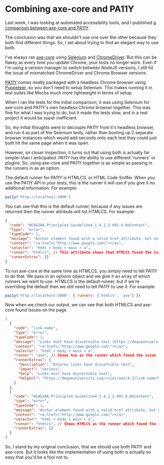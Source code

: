 # Combining axe-core and PA11Y

Last week, I was looking at automated accessibility tools, and I published [a comparison between axe-core and PA11Y](/blog/axe-core-vs-pa11y). 

The conclusion was that we shouldn't use one over the other because they both find different things. So, I set about trying to find an elegant way to use both.

I've always ran [axe-core](https://github.com/dequelabs/axe-core) using [Selenium](https://www.selenium.dev/) and [ChromeDriver](https://chromedriver.chromium.org/). But this can be flakey as every time you update Chrome, your tests no longer work. Even if I'm using a version manager to switch between NodeJS versions, I still hit the issue of mismatched ChromeDriver and Chrome Browser versions.

[PA11Y](https://pa11y.org/) comes neatly packaged with a headless Chrome browser using [Puppeteer](https://www.npmjs.com/package/puppeteer), so you don't need to setup Selenium. This makes running it in test suites like Mocha much more lightweight in terms of setup.

When I ran the tests for the initial comparison, it was using Selenium for axe-core and PA11Y's own headless Chrome browser together. This was fine for what I was trying to do, but it made the tests slow, and in a real project it would be super inefficient.

So, my initial thoughts were to decouple PA11Y from it's headless browser, and run it as part of the Selenium tests, rather than booting up 2 separate browser instances which would add seconds onto each test they could just both hit the same page when it was open.

However, on closer inspection, it turns out that using both is actually far simpler than I anticipated. PA11Y has the ability to use different 'runners' or plugins. So, using axe-core and PA11Y together is as simple as passing in the runners in as an option.

The default runner for PA11Y is HTMLCS, or HTML Code Sniffer. When you use the PA11Y API in your tests, this is the runner it will use if you give it no additional information. For example:

```javascript
pa11y('http://localhost:3000')
```

You can see that this is the default runner, because if any issues are returned then the runner attribute will list HTMLCS. For example:

```json
{
  "code": "WCAG2AA.Principle4.Guideline4_1.4_1_2.H91.A.NoContent",
  "type": "error",
  "typeCode": 1,
  "message": "Anchor element found with a valid href attribute, but no link content has been supplied.",
  "context": "<a href=\"http://www.google.com\"></a>",
  "selector": "html > body > main > a",
  "runner": "htmlcs", // This attribute shows that HTMLCS found the issue
  "runnerExtras": {}
}
```

To run axe-core at the same time as HTMLCS, you simply need to tell PA11Y to do that. We pass in an options object and we give it an array of which runners we want to use. HTMLCS is the default runner, but if we're overriding the default then we still need to tell PA11Y to use it. For example:

```javascript
pa11y('http://localhost:3000'. { runners: ['htmlcs', 'axe'] })
```

Now when we check our output, we can see that both HTMLCS and axe-core found issues on the page.

```json
[
  {
    "code": "link-name",
    "type": "error",
    "typeCode": 1,
    "message": "Links must have discernible text (https://dequeuniversity.com/rules/axe/4.3/link-name?application=axeAPI)",
    "context": "<a href=\"http://www.google.com\"></a>",
    "selector": "html > body > main > a",
    "runner": "axe", // Shows Axe as the runner which found the issue
    "runnerExtras": {
      "description": "Ensures links have discernible text",
      "impact": "serious",
      "help": "Links must have discernible text",
      "helpUrl": "https://dequeuniversity.com/rules/axe/4.3/link-name?application=axeAPI"
    }
  },
  {
    "code": "WCAG2AA.Principle4.Guideline4_1.4_1_2.H91.A.NoContent",
    "type": "error",
    "typeCode": 1,
    "message": "Anchor element found with a valid href attribute, but no link content has been supplied.",
    "context": "<a href=\"http://www.google.com\"></a>",
    "selector": "html > body > main > a",
    "runner": "htmlcs", // Shows HTMLCS as the runner which found the issue
    "runnerExtras": {}
  }
]
```

So, I stand by my original conclusion, that we should use both PA11Y and axe-core. But it looks like the implementation of using both is actually so easy that you'd be a fool not to. 
